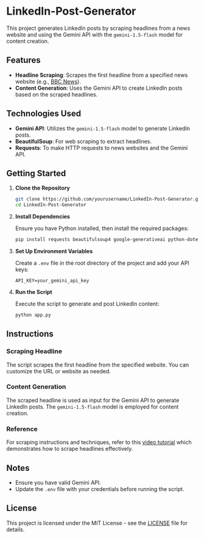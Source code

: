 # LinkedIn-Post-Generator

This project generates LinkedIn posts by scraping headlines from a news website and using the Gemini API with the `gemini-1.5-flash` model for content creation.

## Features

- **Headline Scraping**: Scrapes the first headline from a specified news website (e.g., [BBC News](https://www.bbc.com/news)).
- **Content Generation**: Uses the Gemini API to create LinkedIn posts based on the scraped headlines.

## Technologies Used

- **Gemini API**: Utilizes the `gemini-1.5-flash` model to generate LinkedIn posts.
- **BeautifulSoup**: For web scraping to extract headlines.
- **Requests**: To make HTTP requests to news websites and the Gemini API.

## Getting Started

1. **Clone the Repository**

    ```sh
    git clone https://github.com/yourusername/LinkedIn-Post-Generator.git
    cd LinkedIn-Post-Generator
    ```

2. **Install Dependencies**

    Ensure you have Python installed, then install the required packages:

    ```sh
    pip install requests beautifulsoup4 google-generativeai python-dotenv
    ```

3. **Set Up Environment Variables**

    Create a `.env` file in the root directory of the project and add your API keys:

    ```env
    API_KEY=your_gemini_api_key
    ```

4. **Run the Script**

    Execute the script to generate and post LinkedIn content:

    ```sh
    python app.py
    ```

## Instructions

### Scraping Headline

The script scrapes the first headline from the specified website. You can customize the URL or website as needed.

### Content Generation

The scraped headline is used as input for the Gemini API to generate LinkedIn posts. The `gemini-1.5-flash` model is employed for content creation.

### Reference

For scraping instructions and techniques, refer to this [video tutorial](https://youtu.be/JlHdv4Dfjq4?si=1w1-4N6GNDW5CCW1) which demonstrates how to scrape headlines effectively.

## Notes

- Ensure you have valid Gemini API.
- Update the `.env` file with your credentials before running the script.

## License

This project is licensed under the MIT License - see the [LICENSE](LICENSE) file for details.


